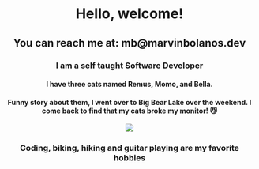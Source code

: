 <h1 align="center">Hello, welcome!</h1>
<h2 align="center">You can reach me at: mb@marvinbolanos.dev
</h2>

<h3 align="center">I am a self taught Software Developer</h3>
<h4 align="center">I have three cats named Remus, Momo, and Bella.</h4>
<h4 align="center">Funny story about them, I went over to Big Bear Lake over the weekend. I come back to find that my cats broke my monitor! 😼</h4>

<p align="center">
   <img src="https://media.giphy.com/media/LmNwrBhejkK9EFP504/giphy.gif"  />
</p>
<h3 align="center">Coding, biking, hiking and guitar playing are my favorite hobbies</h3>


<br/>

